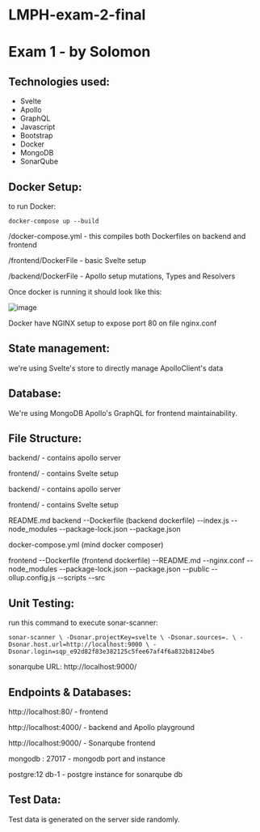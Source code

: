 # LMPH-exam-2-final
 
# Exam 1 - by Solomon

## Technologies used:
- Svelte 
- Apollo
- GraphQL
- Javascript
- Bootstrap
- Docker
- MongoDB
- SonarQube




## Docker Setup:

to run Docker:

`
docker-compose up --build
`


/docker-compose.yml - this compiles both Dockerfiles on backend and frontend

/frontend/DockerFile - basic Svelte setup

/backend/DockerFile - Apollo setup mutations, Types and Resolvers

Once docker is running it should look like this:

![image](https://github.com/fr3em1nd/LMPH-exam-2-final/assets/2801155/ff31a076-595b-4508-bede-bc7deef9e222)


Docker have NGINX setup to expose port 80 on file nginx.conf


## State management:

we're using Svelte's store to directly manage ApolloClient's data


## Database: 

We're using MongoDB Apollo's GraphQL for frontend maintainability.

## File Structure:

backend/ - contains apollo server

frontend/ - contains Svelte setup

backend/ - contains apollo server

frontend/ - contains Svelte setup


 README.md
 backend
    --Dockerfile (backend dockerfile)
    --index.js
    --node_modules
    --package-lock.json
    --package.json

 docker-compose.yml (mind docker composer)

 frontend
    --Dockerfile (frontend dockerfile)
    --README.md
    --nginx.conf
    --node_modules
    --package-lock.json
    --package.json
    --public
    --ollup.config.js
    --scripts
    --src
 


## Unit Testing:


run this command to execute sonar-scanner:

`
sonar-scanner \
  -Dsonar.projectKey=svelte \
  -Dsonar.sources=. \
  -Dsonar.host.url=http://localhost:9000 \
  -Dsonar.login=sqp_e92d82f83e382125c5fee67af4f6a832b8124be5
`

sonarqube URL: http://localhost:9000/


## Endpoints & Databases:

http://localhost:80/ - frontend

http://localhost:4000/ - backend and Apollo playground

http://localhost:9000/ - Sonarqube frontend

mongodb : 27017 - mongodb port and instance

postgre:12 db-1 - postgre instance for sonarqube db

## Test Data:

Test data is generated on the server side randomly.





